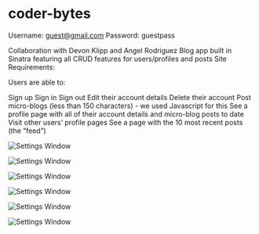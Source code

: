# coder-bytes
Username: guest@gmail.com
Password: guestpass

Collaboration with Devon Klipp and Angel Rodriguez
Blog app built in Sinatra featuring all CRUD features for users/profiles and posts
Site Requirements:

Users are able to:

Sign up
Sign in
Sign out
Edit their account details
Delete their account
Post micro-blogs (less than 150 characters) - we used Javascript for this
See a profile page with all of their account details and micro-blog posts to date
Visit other users’ profile pages
See a page with the 10 most recent posts (the “feed”)

![Settings Window](https://res.cloudinary.com/angelrodriguez/image/upload/v1544468582/Screen_Shot_2018-12-10_at_1.58.38_PM.png)

![Settings Window](https://res.cloudinary.com/angelrodriguez/image/upload/v1544468582/Screen_Shot_2018-12-10_at_1.58.46_PM.png)

![Settings Window](https://res.cloudinary.com/angelrodriguez/image/upload/v1544468582/Screen_Shot_2018-12-10_at_1.58.52_PM.png)

![Settings Window](https://res.cloudinary.com/angelrodriguez/image/upload/v1544468584/Screen_Shot_2018-12-10_at_2.02.44_PM.png)

![Settings Window](https://res.cloudinary.com/angelrodriguez/image/upload/v1544468582/Screen_Shot_2018-12-10_at_1.59.03_PM.png)

![Settings Window](https://res.cloudinary.com/angelrodriguez/image/upload/v1544468583/Screen_Shot_2018-12-10_at_1.59.09_PM.png)
